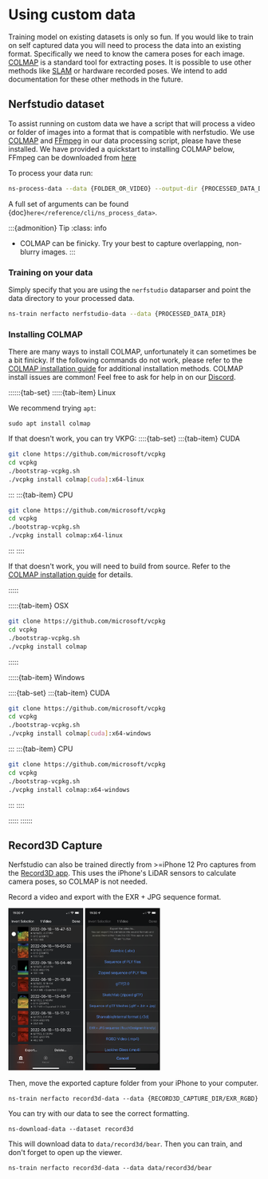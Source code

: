 # Using custom data

Training model on existing datasets is only so fun. If you would like to train on self captured data you will need to process the data into an existing format. Specifically we need to know the camera poses for each image. [COLMAP](https://github.com/colmap/colmap) is a standard tool for extracting poses. It is possible to use other methods like [SLAM](https://en.wikipedia.org/wiki/Simultaneous_localization_and_mapping) or hardware recorded poses. We intend to add documentation for these other methods in the future.

## Nerfstudio dataset

To assist running on custom data we have a script that will process a video or folder of images into a format that is compatible with nerfstudio. We use [COLMAP](https://colmap.github.io) and [FFmpeg](https://ffmpeg.org/download.html) in our data processing script, please have these installed. We have provided a quickstart to installing COLMAP below, FFmpeg can be downloaded from [here](https://ffmpeg.org/download.html)

To process your data run:

```bash
ns-process-data --data {FOLDER_OR_VIDEO} --output-dir {PROCESSED_DATA_DIR}
```

A full set of arguments can be found {doc}`here</reference/cli/ns_process_data>`.

:::{admonition} Tip
:class: info

- COLMAP can be finicky. Try your best to capture overlapping, non-blurry images.
  :::

### Training on your data

Simply specify that you are using the `nerfstudio` dataparser and point the data directory to your processed data.

```bash
ns-train nerfacto nerfstudio-data --data {PROCESSED_DATA_DIR}
```

### Installing COLMAP

There are many ways to install COLMAP, unfortunately it can sometimes be a bit finicky. If the following commands do not work, please refer to the [COLMAP installation guide](https://colmap.github.io/install.html) for additional installation methods. COLMAP install issues are common! Feel free to ask for help in on our [Discord](https://discord.gg/NHGtYRAW).

::::::{tab-set}
:::::{tab-item} Linux

We recommend trying `apt`:

```
sudo apt install colmap
```

If that doesn't work, you can try VKPG:
::::{tab-set}
:::{tab-item} CUDA

```bash
git clone https://github.com/microsoft/vcpkg
cd vcpkg
./bootstrap-vcpkg.sh
./vcpkg install colmap[cuda]:x64-linux
```

:::
:::{tab-item} CPU

```bash
git clone https://github.com/microsoft/vcpkg
cd vcpkg
./bootstrap-vcpkg.sh
./vcpkg install colmap:x64-linux
```

:::
::::

If that doesn't work, you will need to build from source. Refer to the [COLMAP installation guide](https://colmap.github.io/install.html) for details.

:::::

:::::{tab-item} OSX

```bash
git clone https://github.com/microsoft/vcpkg
cd vcpkg
./bootstrap-vcpkg.sh
./vcpkg install colmap
```

:::::

:::::{tab-item} Windows

::::{tab-set}
:::{tab-item} CUDA

```bash
git clone https://github.com/microsoft/vcpkg
cd vcpkg
./bootstrap-vcpkg.sh
./vcpkg install colmap[cuda]:x64-windows
```

:::
:::{tab-item} CPU

```bash
git clone https://github.com/microsoft/vcpkg
cd vcpkg
./bootstrap-vcpkg.sh
./vcpkg install colmap:x64-windows
```

:::
::::

:::::
::::::

## Record3D Capture

Nerfstudio can also be trained directly from >=iPhone 12 Pro captures from the [Record3D app](https://record3d.app/). This uses the iPhone's LiDAR sensors to calculate camera poses, so COLMAP is not needed.

Record a video and export with the EXR + JPG sequence format.

<img src="imgs/record_3d_video_selection.png" width=150>
<img src="imgs/record_3d_export_selection.png" width=150>

Then, move the exported capture folder from your iPhone to your computer.

```
ns-train nerfacto record3d-data --data {RECORD3D_CAPTURE_DIR/EXR_RGBD}
```

You can try with our data to see the correct formatting.

```shell
ns-download-data --dataset record3d
```

This will download data to `data/record3d/bear`. Then you can train, and don't forget to open up the viewer.

```shell
ns-train nerfacto record3d-data --data data/record3d/bear
```
